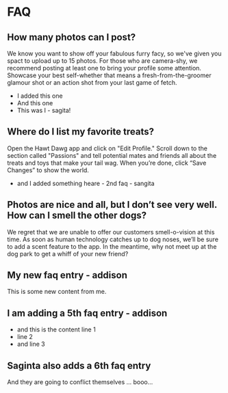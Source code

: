 # FAQ

## How many photos can I post?

We know you want to show off your fabulous furry facy, so we've given you spact to upload up to 15 photos. 
For those who are camera-shy, we recommend posting at least one to bring your profile some attention. 
Showcase your best self-whether that means a fresh-from-the-groomer glamour shot or an action shot from your last game of fetch. 

- I added this one
- And this one
- This was I - sagita!

## Where do I list my favorite treats?
 
Open the Hawt Dawg app and click on "Edit Profile." 
Scroll down to the section called "Passions" and tell potential mates and friends all about the treats and toys that make your tail wag. 
When you’re done, click “Save Changes” to show the world.

- and I added something heare - 2nd faq - sangita

## Photos are nice and all, but I don’t see very well. How can I smell the other dogs?
 
We regret that we are unable to offer our customers smell-o-vision at this time. 
As soon as human technology catches up to dog noses, we’ll be sure to add a scent feature to the app. 
In the meantime, why not meet up at the dog park to get a whiff of your new friend?

## My new faq entry - addison

This is some new content from me. 

## I am adding a 5th faq entry - addison

- and this is the content line 1
- line 2 
- and line 3

## Saginta also adds a 6th faq entry

And they are going to conflict themselves ... booo...
